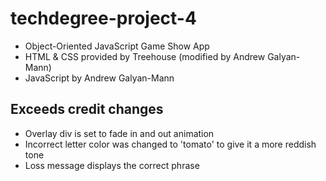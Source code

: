 # techdegree-project-4

- Object-Oriented JavaScript Game Show App
- HTML & CSS provided by Treehouse (modified by Andrew Galyan-Mann)
- JavaScript by Andrew Galyan-Mann

## Exceeds credit changes 

- Overlay div is set to fade in and out animation
- Incorrect letter color was changed to 'tomato' to give it a more reddish tone
- Loss message displays the correct phrase
